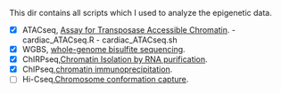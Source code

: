 This dir contains all scripts which I used to analyze the epigenetic data.

- [x] ATACseq, [Assay for Transposase Accessible Chromatin](https://en.wikipedia.org/wiki/ATAC-seq). 
      - cardiac_ATACseq.R
      - cardiac_ATACseq.sh
- [x] WGBS, [whole-genome bisulfite sequencing](https://en.wikipedia.org/wiki/Bisulfite_sequencing).
- [x] ChIRPseq,[Chromatin Isolation by RNA purification](https://en.wikipedia.org/wiki/ChiRP-Seq).
- [x] ChIPseq,[chromatin immunoprecipitation](https://en.wikipedia.org/wiki/ChIP-sequencing).
- [ ] Hi-Cseq,[Chromosome conformation capture](https://en.wikipedia.org/wiki/Chromosome_conformation_capture).